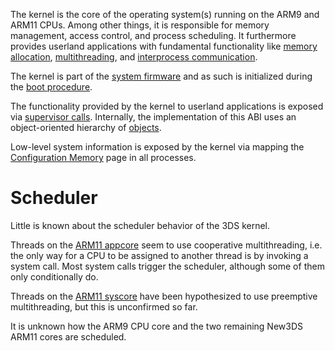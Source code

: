 The kernel is the core of the operating system(s) running on the ARM9
and ARM11 CPUs. Among other things, it is responsible for memory
management, access control, and process scheduling. It furthermore
provides userland applications with fundamental functionality like
[memory allocation](Memory_Allocation "wikilink"),
[multithreading](Multi-threading "wikilink"), and [interprocess
communication](IPC "wikilink").

The kernel is part of the [system firmware](FIRM "wikilink") and as such
is initialized during the [boot procedure](Bootloader "wikilink").

The functionality provided by the kernel to userland applications is
exposed via [supervisor calls](SVC "wikilink"). Internally, the
implementation of this ABI uses an object-oriented hierarchy of
[objects](:Category:Kernel_objects "wikilink").

Low-level system information is exposed by the kernel via mapping the
[Configuration Memory](Configuration_Memory "wikilink") page in all
processes.

# Scheduler

Little is known about the scheduler behavior of the 3DS kernel.

Threads on the [ARM11 appcore](Glossary#appcore "wikilink") seem to use
cooperative multithreading, i.e. the only way for a CPU to be assigned
to another thread is by invoking a system call. Most system calls
trigger the scheduler, although some of them only conditionally do.

Threads on the [ARM11 syscore](Glossary#syscore "wikilink") have been
hypothesized to use preemptive multithreading, but this is unconfirmed
so far.

It is unknown how the ARM9 CPU core and the two remaining New3DS ARM11
cores are scheduled.